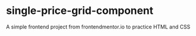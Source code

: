# single-price-grid-component
A simple frontend project from frontendmentor.io to practice HTML and CSS
